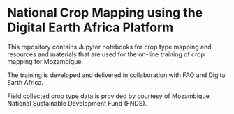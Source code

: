 # National Crop Mapping using the Digital Earth Africa Platform

This repository contains Jupyter notebooks for crop type mapping and resources and materials that are used for the on-line training of crop mapping for Mozambique.

The training is developed and delivered in collaboration with FAO and Digital Earth Africa. 

Field collected crop type data is provided by courtesy of Mozambique National Sustainable Development Fund (FNDS).
